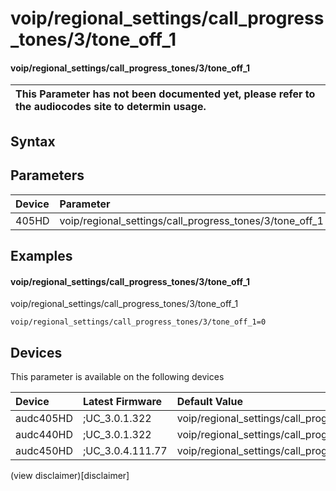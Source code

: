 ﻿---
description: voip/regional_settings/call_progress_tones/3/tone_off_1
search: false
---

# voip/regional_settings/call_progress_tones/3/tone_off_1

#### voip/regional_settings/call_progress_tones/3/tone_off_1


| This Parameter has not been documented yet, please refer to the audiocodes site to determin usage.  | 
| :--- |

## Syntax

## Parameters
|Device|Parameter|value|Description|
|:---|:---|:---|:---|
| 405HD | voip/regional_settings/call_progress_tones/3/tone_off_1 |  |  |

## Examples
#### voip/regional_settings/call_progress_tones/3/tone_off_1

voip/regional_settings/call_progress_tones/3/tone_off_1

```
voip/regional_settings/call_progress_tones/3/tone_off_1=0
```

## Devices
This parameter is available on the following devices

| Device | Latest Firmware | Default Value |
|:---|:---|:---|
| audc405HD | ;UC_3.0.1.322 | voip/regional_settings/call_progress_tones/3/tone_off_1=0 
| audc440HD | ;UC_3.0.1.322 | voip/regional_settings/call_progress_tones/3/tone_off_1=0 
| audc450HD | ;UC_3.0.4.111.77 | voip/regional_settings/call_progress_tones/3/tone_off_1=0 

(view disclaimer)[disclaimer]
